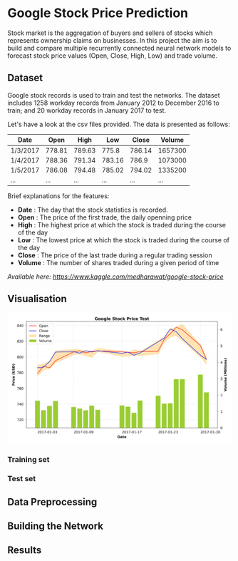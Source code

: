 # Google Stock Price Prediction

Stock market is the aggregation of buyers and sellers of stocks which represents ownership claims on businesses. In this project the aim is to build and compare multiple recurrently connected neural network models to forecast stock price values (Open, Close, High, Low) and trade volume.

## Dataset
Google stock records is used to train and test the networks. The dataset includes 1258 workday records from January 2012 to December 2016 to train; and 20 workday records in January 2017 to test.

Let's have a look at the csv files provided. The data is presented as follows: 

| Date     | Open 	| High 	 | Low 	  | Close  | Volume  |
| -------- | ------ | ------ | ------ | ------ | ------- | 
| 1/3/2017 | 778.81 | 789.63 | 775.8  | 786.14 | 1657300 |
| 1/4/2017 | 788.36	| 791.34 | 783.16 | 786.9  | 1073000 | 
| 1/5/2017 | 786.08	| 794.48 | 785.02 | 794.02 | 1335200 | 
| ...	   | ...   	| ...	 | ...	  |...	   |...	     |

Brief explanations for the features:

* **Date** : The day that the stock statistics is recorded.
* **Open** : The price of the first trade, the daily openning price
* **High** : The highest price at which the stock is traded during the course of the day
* **Low** : The lowest price at which the stock is traded during the course of the day
* **Close** : The price of the last trade during a regular trading session 
* **Volume** : The number of shares traded during a given period of time

*Available here:* *https://www.kaggle.com/medharawat/google-stock-price*

## Visualisation

![Test Data](https://github.com/ugurcancakal/stockPrediction/blob/main/figure/Google_Stock_Price_Test.png)


### Training set

### Test set

## Data Preprocessing

## Building the Network

## Results
